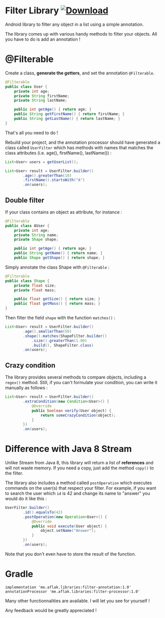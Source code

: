 # Filter Library [ ![Download](https://api.bintray.com/packages/omaflak/maven/filter/images/download.svg) ](https://bintray.com/omaflak/maven/filter/_latestVersion)

Android library to filter any object in a list using a simple annotation.

The library comes up with various handy methods to filter your objects. All you have to do is add an annotation !

# @Filterable

Create a class, **generate the getters**, and set the annotation `@Filterable`.

```Java
@Filterable
public class User {
    private int age;
    private String firstName;
    private String lastName;

    public int getAge() { return age; }
    public String getFirstName() { return firstName; }
    public String getLastName() { return lastName; }
}
```

That's all you need to do !

Rebuild your project, and the annotation processor should have generated a class called `UserFilter` which has methods with names that matches the class attributes (i.e. age(), firstName(), lastName()) :

```Java
List<User> users = getUserList();

List<User> result = UserFilter.builder()
        .age().greaterThan(10)
        .firstName().startsWith("A")
        .on(users);
```

## Double filter

If your class contains an object as attribute, for instance :

```Java
@Filterable
public class AUser {
    private int age;
    private String name;
    private Shape shape;

    public int getAge() { return age; }
    public String getName() { return name; }
    public Shape getShape() { return shape; }
```

Simply annotate the class Shape with `@Filterable` :

```Java
@Filterable
public class Shape {
    private float size;
    private float mass;

    public float getSize() { return size; }
    public float getMass() { return mass; }
}
```

Then filter the field `shape` with the function `matches()` :

```Java
List<User> result = UserFilter.builder()
        .age().smallerThan(50)
        .shape().matches(ShapeFilter.builder()
            .size().greaterThan(1.80)
            .build(), ShapeFilter.class)
        .on(users);
```

## Crazy condition

The library provides several methods to compare objects, including a `regex()` method. Still, if you can't formulate your condition, you can write it manually as follows :

```Java
List<User> result = UserFilter.builder()
        .extraCondition(new Condition<User>() {
            @Override
            public boolean verify(User object) {
                return someCrazyCondition(object);
            }
        })
        .on(users);
```

 # Difference with Java 8 Stream
 
Unlike Stream from Java 8, this library will return a list of **references** and will not waste memory. If you need a copy, just add the method `copy()` to the filter.
 
The library also includes a method called `postOperation` which executes commands on the user(s) that respect your filter. For example, if you want to search the user which `id` is 42 and change its name to "answer" you would do it like this :

```Java
UserFilter.builder()
        .id().equalsTo(42)
        .postOperation(new Operation<User>() {
            @Override
            public void execute(User object) {
                object.setName("Answer");
            }
        })
        .on(users);
 ```
 Note that you don't even have to store the result of the function.
 
 # Gradle

```Gradle
implementation 'me.aflak.libraries:filter-annotation:1.0'
annotationProcessor 'me.aflak.libraries:filter-processor:1.0'
```
 
 Many other functionnalities are available. I will let you see for yourself !
 
 Any feedback would be greatly appreciated !
